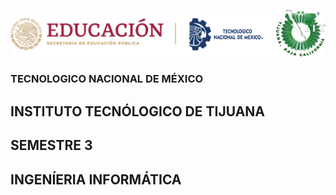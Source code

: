 <p align="center"><img src="IMG/LOGOTIPO.png"/></p>
<p align="center"><h3>TECNOLOGICO NACIONAL DE MÉXICO</h3></p>
<p align="center"><h2>INSTITUTO TECNÓLOGICO DE TIJUANA</h2></p>
<p align="center"><h2>SEMESTRE 3</h2></p>

<p align="center"><h2>INGENÍERIA INFORMÁTICA</h2></p>